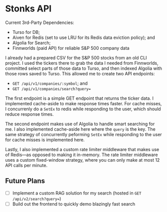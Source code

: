 # Stonks API

Current 3rd-Party Dependencies:

- Turso for DB;
- Aiven for Redis (set to use LRU for its Redis data eviction policy); and
- Algolia for Search;
- Finnworlds (paid API) for reliable S&P 500 company data

I already had a prepared CSV for the S&P 500 stocks from an old CLI project. I used the tickers there to grab the data I needed from Finnworlds, committed select parts of those data to Turso, and then indexed Algolia with those rows saved to Turso. This allowed me to create two API endpoints:

- `GET /api/v1/companies/:symbol`; and
- `GET /api/v1/companies/search?query=`

The first endpoint is a simple GET endpoint that returns the ticker data. I implemented cache-aside to make response times faster. For cache misses, I concurrenly do a `SetEx` to redis while responding to the user, which should reduce response times.

The second endpoint makes use of Algolia to handle smart searching for me. I also implemented cache-aside here where the `query` is the key. The same strategy of concurrently peforming `SetEx` while responding to the user for cache misses is implemented here.

Lastly, I also implemented a custom rate limiter middleware that makes use of Redis—as opposed to making it in-memory. The rate limiter middleware uses a custom fixed-window strategy, where you can only make at most 12 API calls per minute.

## Future Plans

- [ ] Implement a custom RAG solution for my search (hosted in `GET /api/v2/search?query=`)
- [ ] Build out the frontend to quickly demo blazingly fast search
